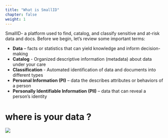 ```yaml
---
title: "What is SmallID"
chapter: false
weight: 1
---
```


SmallID- a platform used to find, catalog, and classify sensitive and at-risk data and docs.
Before we begin, let’s review some important terms:

- **Data** – facts or statistics that can yield knowledge and inform decision-making
- **Catalog** - Organized descriptive information (metadata) about data under your care
- **Classification** - Automated identification of data and documents into different types
- **Personal Information (PI)** – data the describes attributes or behaviors of a person
- **Personally Identifiable Information (PII)** – data that can reveal a person’s identity


# where is your data ?

![](/images/iceberg.png)

